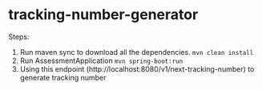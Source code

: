 # tracking-number-generator

Steps:
1. Run maven sync to download all the dependencies. ```mvn clean install```
2. Run AssessmentApplication ```mvn spring-boot:run```
3. Using this endpoint (http://localhost:8080/v1/next-tracking-number) to generate tracking number